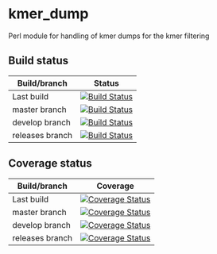 # kmer_dump
Perl module for handling of kmer dumps for the kmer filtering
## Build status
| Build/branch | Status |
|----|----|
| Last build | [![Build Status](https://travis-ci.org/greatfireball/kmer_dump.svg)](https://travis-ci.org/greatfireball/kmer_dump) |
| master branch | [![Build Status](https://travis-ci.org/greatfireball/kmer_dump.svg?branch=master)](https://travis-ci.org/greatfireball/kmer_dump) |
| develop branch | [![Build Status](https://travis-ci.org/greatfireball/kmer_dump.svg?branch=develop)](https://travis-ci.org/greatfireball/kmer_dump) |
| releases branch | [![Build Status](https://travis-ci.org/greatfireball/kmer_dump.svg?branch=releases)](https://travis-ci.org/greatfireball/kmer_dump) |
## Coverage status
| Build/branch | Coverage |
|---|---|
| Last build | [![Coverage Status](https://coveralls.io/repos/greatfireball/kmer_dump/badge.svg?&service=github)](https://coveralls.io/github/greatfireball/kmer_dump) |
| master branch | [![Coverage Status](https://coveralls.io/repos/greatfireball/kmer_dump/badge.svg?branch=master&service=github)](https://coveralls.io/github/greatfireball/kmer_dump?branch=master) |
| develop branch | [![Coverage Status](https://coveralls.io/repos/greatfireball/kmer_dump/badge.svg?branch=develop&service=github)](https://coveralls.io/github/greatfireball/kmer_dump?branch=develop) |
| releases branch | [![Coverage Status](https://coveralls.io/repos/greatfireball/kmer_dump/badge.svg?branch=releases&service=github)](https://coveralls.io/github/greatfireball/kmer_dump?branch=releases) |
